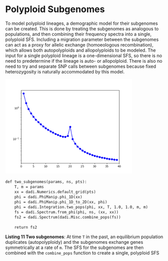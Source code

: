 # Polyploid Subgenomes

To model polyploid lineages, a demographic model for their subgenomes can be created. This is done by treating the subgenomes as analogous to populations, and then combining their frequency spectra into a single, polyploid SFS. Including a migration parameter between the subgenomes can act as a proxy for allelic exchange (homoeologous recombination), which allows both autopolyploids and allopolyploids to be modeled. The input for a single polyploid lineage is a one-dimensional SFS, so there is no need to predetermine if the lineage is auto- or allopolploid. There is also no need to try and separate SNP calls between subgenomes because fixed heterozygosity is naturally accommodated by this model.

<img src="TetraploidSFS.png" width=400 >

	def two_subgenomes(params, ns, pts):
		T, m = params
		xx = dadi.Numerics.default_grid(pts)
		phi = dadi.PhiManip.phi_1D(xx)
		phi = dadi.PhiManip.phi_1D_to_2D(xx, phi)
		phi = dadi.Integration.two_pops(phi, xx, T, 1.0, 1.0, m, m)
		fs = dadi.Spectrum.from_phi(phi, ns, (xx, xx))
		fs2 = dadi.Spectrum(dadi.Misc.combine_pops(fs))
		
		return fs2

<p><strong>Listing 11 Two subgenomes</strong>: At time <code>T</code> in the past, an equilibrium population duplicates (autopolyploidy) and the subgenomes exchange genes symmetrically at a rate of <code>m</code>. The SFS for the subgenomes are then combined with the <code>combine_pops</code> function to create a single, polyploid SFS</p>
